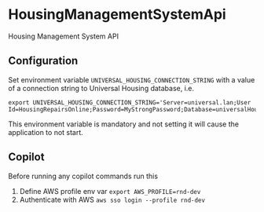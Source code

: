 # HousingManagementSystemApi
Housing Management System API

## Configuration
Set environment variable `UNIVERSAL_HOUSING_CONNECTION_STRING` with a value of a connection string to Universal Housing database, i.e.
```
export UNIVERSAL_HOUSING_CONNECTION_STRING='Server=universal.lan;User Id=HousingRepairsOnline;Password=MyStrongPassword;Database=universalHousingDb'
```
This environment variable is mandatory and not setting it will cause the application to not start. 

## Copilot

Before running any copilot commands run this

1. Define AWS profile env var `export AWS_PROFILE=rnd-dev`
2. Authenticate with AWS `aws sso login --profile rnd-dev`
